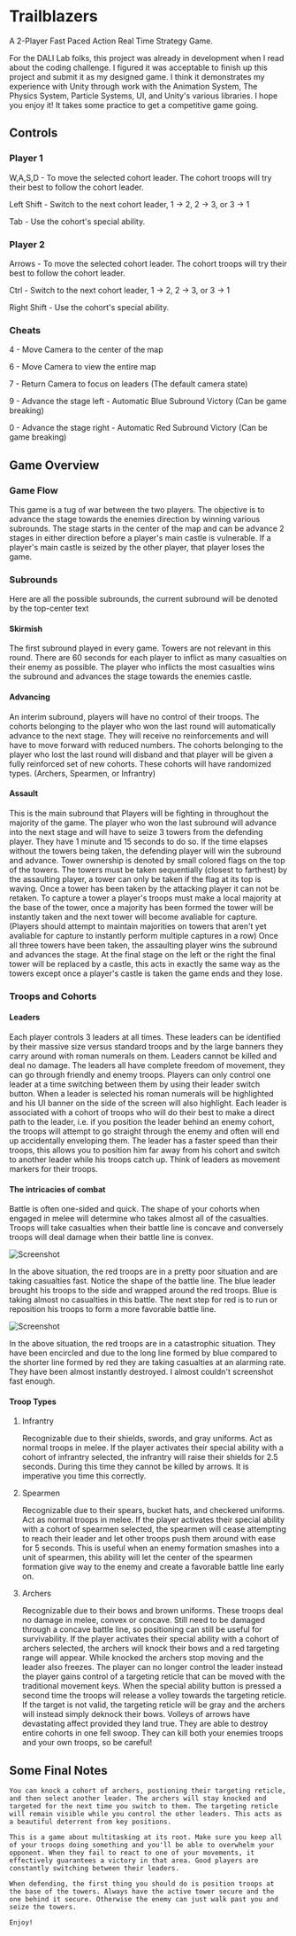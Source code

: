 # Trailblazers
 A 2-Player Fast Paced Action Real Time Strategy Game. 

 For the DALI Lab folks, this project was already in development when I read about the coding challenge. I figured it was acceptable to finish up this project and submit it as my designed game. I think it demonstrates my experience with Unity through work with the Animation System, The Physics System, Particle Systems, UI, and Unity's various libraries. I hope you enjoy it! It takes some practice to get a competitive game going.

## Controls

### Player 1

 W,A,S,D - To move the selected cohort leader. The cohort troops will try their best to follow the cohort leader.

 Left Shift - Switch to the next cohort leader, 1 -> 2, 2 -> 3, or 3 -> 1

 Tab - Use the cohort's special ability.

### Player 2

 Arrows - To move the selected cohort leader. The cohort troops will try their best to follow the cohort leader.

 Ctrl - Switch to the next cohort leader, 1 -> 2, 2 -> 3, or 3 -> 1

 Right Shift - Use the cohort's special ability.

### Cheats

4 - Move Camera to the center of the map

6 - Move Camera to view the entire map

7 - Return Camera to focus on leaders (The default camera state)

9 - Advance the stage left - Automatic Blue Subround Victory (Can be game breaking)

0 - Advance the stage right - Automatic Red Subround Victory (Can be game breaking)

## Game Overview

### Game Flow

This game is a tug of war between the two players. The objective is to advance the stage towards the enemies direction by winning various subrounds. The stage starts in the center of the map and can be advance 2 stages in either direction before a player's main castle is vulnerable. If a player's main castle is seized by the other player, that player loses the game.

### Subrounds

Here are all the possible subrounds, the current subround will be denoted by the top-center text

#### Skirmish

The first subround played in every game. Towers are not relevant in this round. There are 60 seconds for each player to inflict as many casualties on their enemy as possible. The player who inflicts the most casualties wins the subround and advances the stage towards the enemies castle.

#### Advancing

An interim subround, players will have no control of their troops. The cohorts belonging to the player who won the last round will automatically advance to the next stage. They will receive no reinforcements and will have to move forward with reduced numbers. The cohorts belonging to the player who lost the last round will disband and that player will be given a fully reinforced set of new cohorts. These cohorts will have randomized types. (Archers, Spearmen, or Infrantry)

#### Assault

This is the main subround that Players will be fighting in throughout the majority of the game. The player who won the last subround will advance into the next stage and will have to seize 3 towers from the defending player. They have 1 minute and 15 seconds to do so. If the time elapses without the towers being taken, the defending player will win the subround and advance. Tower ownership is denoted by small colored flags on the top of the towers. The towers must be taken sequentially (closest to farthest) by the assaulting player, a tower can only be taken if the flag at its top is waving. Once a tower has been taken by the attacking player it can not be retaken. To capture a tower a player's troops must make a local majority at the base of the tower, once a majority has been formed the tower will be instantly taken and the next tower will become avaliable for capture. (Players should attempt to maintain majorities on towers that aren't yet avaliable for capture to instantly perform multiple captures in a row) Once all three towers have been taken, the assaulting player wins the subround and advances the stage. At the final stage on the left or the right the final tower will be replaced by a castle, this acts in exactly the same way as the towers except once a player's castle is taken the game ends and they lose.

### Troops and Cohorts

#### Leaders

Each player controls 3 leaders at all times. These leaders can be identified by their massive size versus standard troops and by the large banners they carry around with roman numerals on them. Leaders cannot be killed and deal no damage. The leaders all have complete freedom of movement, they can go through friendly and enemy troops. Players can only control one leader at a time switching between them by using their leader switch button. When a leader is selected his roman numerals will be highlighted and his UI banner on the side of the screen will also highlight. Each leader is associated with a cohort of troops who will do their best to make a direct path to the leader, i.e. if you position the leader behind an enemy cohort, the troops will attempt to go straight through the enemy and often will end up accidentally enveloping them. The leader has a faster speed than their troops, this allows you to position him far away from his cohort and switch to another leader while his troops catch up. Think of leaders as movement markers for their troops.

#### The intricacies of combat

Battle is often one-sided and quick. The shape of your cohorts when engaged in melee will determine who takes almost all of the casualties. Troops will take casualties when their battle line is concave and conversely troops will deal damage when their battle line is convex.

![Screenshot](Screenshots/UhOh.PNG "Bow")

In the above situation, the red troops are in a pretty poor situation and are taking casualties fast. Notice the shape of the battle line. The blue leader brought his troops to the side and wrapped around the red troops. Blue is taking almost no casualties in this battle. The next step for red is to run or reposition his troops to form a more favorable battle line.

![Screenshot](Screenshots/Encirclement.PNG "Encircled!")

In the above situation, the red troops are in a catastrophic situation. They have been encircled and due to the long line formed by blue compared to the shorter line formed by red they are taking casualties at an alarming rate. They have been almost instantly destroyed. I almost couldn't screenshot fast enough.

#### Troop Types

1. Infrantry

    Recognizable due to their shields, swords, and gray uniforms. Act as normal troops in melee. If the player activates their special ability with a cohort of infrantry selected, the infrantry will raise their shields for 2.5 seconds. During this time they cannot be killed by arrows. It is imperative you time this correctly.

2. Spearmen

    Recognizable due to their spears, bucket hats, and checkered uniforms. Act as normal troops in melee. If the player activates their special ability with a cohort of spearmen selected, the spearmen will cease attempting to reach their leader and let other troops push them around with ease for 5 seconds. This is useful when an enemy formation smashes into a unit of spearmen, this ability will let the center of the spearmen formation give way to the enemy and create a favorable battle line early on.

3. Archers

    Recognizable due to their bows and brown uniforms. These troops deal no damage in melee, convex or concave. Still need to be damaged through a concave battle line, so positioning can still be useful for survivability. If the player activates their special ability with a cohort of archers selected, the archers will knock their bows and a red targeting range will appear. While knocked the archers stop moving and the leader also freezes. The player can no longer control the leader instead the player gains control of a targeting reticle that can be moved with the traditional movement keys. When the special ability button is pressed a second time the troops will release a volley towards the targeting reticle. If the target is not valid, the targeting reticle will be gray and the archers will instead simply deknock their bows. Volleys of arrows have devastating affect provided they land true. They are able to destroy entire cohorts in one fell swoop. They can kill both your enemies troops and your own troops, so be careful!


## Some Final Notes

    You can knock a cohort of archers, postioning their targeting reticle, and then select another leader. The archers will stay knocked and targeted for the next time you switch to them. The targeting reticle will remain visible while you control the other leaders. This acts as a beautiful deterrent from key positions.

    This is a game about multitasking at its root. Make sure you keep all of your troops doing something and you'll be able to overwhelm your opponent. When they fail to react to one of your movements, it effectively guarantees a victory in that area. Good players are constantly switching between their leaders.

    When defending, the first thing you should do is position troops at the base of the towers. Always have the active tower secure and the one behind it secure. Otherwise the enemy can just walk past you and seize the towers.

    Enjoy!
